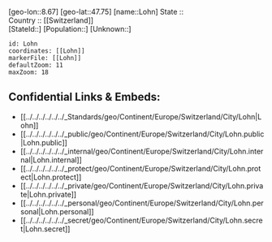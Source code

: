 ﻿---
location: [47.75,8.67] 
mapzoom: [7,12] 
mapmarker: city 
type: City
tags:
- geo/City


SpocWebEntityId: 32072
isDeleted: false
confidential: public

---
[geo-lon::8.67] 
[geo-lat::47.75] 
[name::Lohn] 
State ::  
Country :: [[Switzerland]]  
[StateId::] 
[Population::] 
[Unknown::] 


```leaflet
id: Lohn
coordinates: [[Lohn]] 
markerFile: [[Lohn]] 
defaultZoom: 11 
maxZoom: 18
```


## Confidential Links & Embeds: 
- [[../../../../../../_Standards/geo/Continent/Europe/Switzerland/City/Lohn|Lohn]] 
- [[../../../../../../_public/geo/Continent/Europe/Switzerland/City/Lohn.public|Lohn.public]] 
- [[../../../../../../_internal/geo/Continent/Europe/Switzerland/City/Lohn.internal|Lohn.internal]] 
- [[../../../../../../_protect/geo/Continent/Europe/Switzerland/City/Lohn.protect|Lohn.protect]] 
- [[../../../../../../_private/geo/Continent/Europe/Switzerland/City/Lohn.private|Lohn.private]] 
- [[../../../../../../_personal/geo/Continent/Europe/Switzerland/City/Lohn.personal|Lohn.personal]] 
- [[../../../../../../_secret/geo/Continent/Europe/Switzerland/City/Lohn.secret|Lohn.secret]] 
